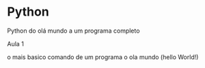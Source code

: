 # Python
Python do olá mundo a um programa completo

Aula 1 

o mais basico comando de um programa o ola mundo (hello World!)
